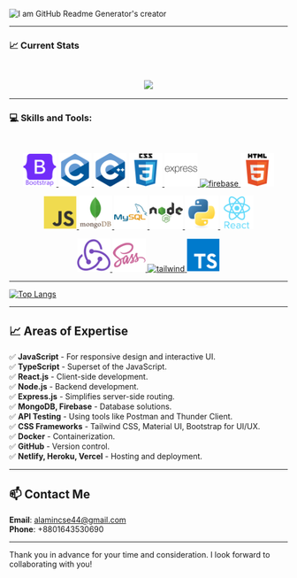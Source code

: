 ![I am GitHub Readme Generator's creator](https://media.licdn.com/dms/image/v2/D5616AQGflMwxHFcVqA/profile-displaybackgroundimage-shrink_350_1400/profile-displaybackgroundimage-shrink_350_1400/0/1731088497909?e=1749686400&v=beta&t=adVyZ4GHcGUlUVpkJD_K42McpU6N3T3x5cp-TOCAAH4)
 
---     
  
   
<h3>📈 Current Stats</h3> 
<br> 
<p align="center">
  <img width="60%" src="https://github-readme-streak-stats.herokuapp.com?user=alamin-cse44&theme=react&hide_border=true&background=0D1117&stroke=0D1117&fire=FF1CF7&sideLabels=00F0FF&currStreakNum=FF1CF7&ring=FF1CF7&currStreakLabel=FF1CF7&sideNums=00F0FF" />
</p>

---
 
<h3 align="left">💻 Skills and Tools:</h3>
<br/>
<p align="center"> 
<a href="https://getbootstrap.com" target="_blank" rel="noreferrer"> <img src="https://raw.githubusercontent.com/devicons/devicon/master/icons/bootstrap/bootstrap-plain-wordmark.svg" alt="bootstrap" width="60" height="60"/> </a> 
<a href="https://www.cprogramming.com/" target="_blank" rel="noreferrer"> <img src="https://raw.githubusercontent.com/devicons/devicon/master/icons/c/c-original.svg" alt="c" width="60" height="60"/> </a> 
<a href="https://www.w3schools.com/cpp/" target="_blank" rel="noreferrer"> <img src="https://raw.githubusercontent.com/devicons/devicon/master/icons/cplusplus/cplusplus-original.svg" alt="cplusplus" width="60" height="60"/> </a> 
<a href="https://www.w3schools.com/css/" target="_blank" rel="noreferrer"> <img src="https://raw.githubusercontent.com/devicons/devicon/master/icons/css3/css3-original-wordmark.svg" alt="css3" width="60" height="60"/> </a> 
<a href="https://expressjs.com" target="_blank" rel="noreferrer"> <img src="https://raw.githubusercontent.com/devicons/devicon/master/icons/express/express-original-wordmark.svg" alt="express" width="60" height="60"/> </a> 
<a href="https://firebase.google.com/" target="_blank" rel="noreferrer"> <img src="https://www.vectorlogo.zone/logos/firebase/firebase-icon.svg" alt="firebase" width="40" height="40"/> </a> <a href="https://www.w3.org/html/" target="_blank" rel="noreferrer"> <img src="https://raw.githubusercontent.com/devicons/devicon/master/icons/html5/html5-original-wordmark.svg" alt="html5" width="60" height="60"/> </a> 
</p>
<p align="center"> 
<a href="https://developer.mozilla.org/en-US/docs/Web/JavaScript" target="_blank" rel="noreferrer"> <img src="https://raw.githubusercontent.com/devicons/devicon/master/icons/javascript/javascript-original.svg" alt="javascript" width="60" height="60"/> </a> 
<a href="https://www.mongodb.com/" target="_blank" rel="noreferrer"> <img src="https://raw.githubusercontent.com/devicons/devicon/master/icons/mongodb/mongodb-original-wordmark.svg" alt="mongodb" width="60" height="60"/> </a> 
<a href="https://www.mysql.com/" target="_blank" rel="noreferrer"> <img src="https://raw.githubusercontent.com/devicons/devicon/master/icons/mysql/mysql-original-wordmark.svg" alt="mysql" width="60" height="60"/> </a> 
<a href="https://nodejs.org" target="_blank" rel="noreferrer"> <img src="https://raw.githubusercontent.com/devicons/devicon/master/icons/nodejs/nodejs-original-wordmark.svg" alt="nodejs" width="60" height="60"/> </a> 
<a href="https://www.python.org" target="_blank" rel="noreferrer"> <img src="https://raw.githubusercontent.com/devicons/devicon/master/icons/python/python-original.svg" alt="python" width="60" height="60"/> </a> 
<a href="https://reactjs.org/" target="_blank" rel="noreferrer"> <img src="https://raw.githubusercontent.com/devicons/devicon/master/icons/react/react-original-wordmark.svg" alt="react" width="60" height="60"/> </a> 
</p>
<p align="center"> 
<a href="https://redux.js.org" target="_blank" rel="noreferrer"> <img src="https://raw.githubusercontent.com/devicons/devicon/master/icons/redux/redux-original.svg" alt="redux" width="60" height="60"/> </a> <a href="https://sass-lang.com" target="_blank" rel="noreferrer"> <img src="https://raw.githubusercontent.com/devicons/devicon/master/icons/sass/sass-original.svg" alt="sass" width="60" height="60"/> </a> 
<a href="https://tailwindcss.com/" target="_blank" rel="noreferrer"> <img src="https://www.vectorlogo.zone/logos/tailwindcss/tailwindcss-icon.svg" alt="tailwind" width="60" height="60"/> </a> 
<a href="https://www.typescriptlang.org/" target="_blank" rel="noreferrer"> <img src="https://raw.githubusercontent.com/devicons/devicon/master/icons/typescript/typescript-original.svg" alt="typescript" width="60" height="60"/> </a> 
</p>

---

[![Top Langs](https://github-readme-stats.vercel.app/api/top-langs/?username=alamin-cse44&layout=donut)](https://github.com/anuraghazra/github-readme-stats)

---

## 📈 Areas of Expertise

✅ **JavaScript** - For responsive design and interactive UI. <br>
✅ **TypeScript** - Superset of the JavaScript. <br>
✅ **React.js** - Client-side development. <br>
✅ **Node.js** - Backend development. <br>
✅ **Express.js** - Simplifies server-side routing. <br>
✅ **MongoDB, Firebase** - Database solutions. <br>
✅ **API Testing** - Using tools like Postman and Thunder Client. <br>
✅ **CSS Frameworks** - Tailwind CSS, Material UI, Bootstrap for UI/UX. <br>
✅ **Docker** - Containerization. <br>
✅ **GitHub** - Version control. <br>
✅ **Netlify, Heroku, Vercel** - Hosting and deployment. <br>

---

## 📫 Contact Me

**Email**: [alamincse44@gmail.com](mailto:alamincse44@gmail.com) <br>
**Phone**: +8801643530690

---

Thank you in advance for your time and consideration. I look forward to collaborating with you!
